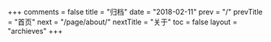 +++
comments = false
title = "归档"
date = "2018-02-11"
prev = "/"
prevTitle = "首页"
next = "/page/about/"
nextTitle = "关于"
toc = false
layout = "archieves"
+++
